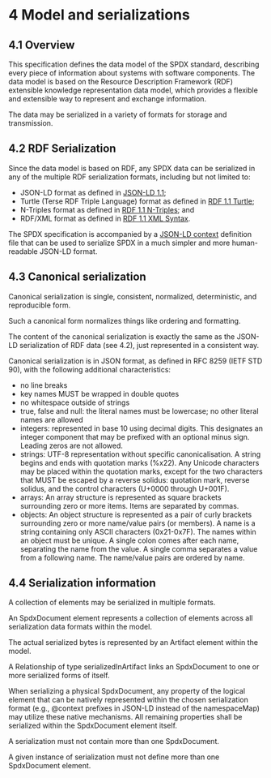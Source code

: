 # 4 Model and serializations

## 4.1 Overview

This specification defines the data model of the SPDX standard, describing every piece of information about systems with software components. The data model is based on the Resource Description Framework (RDF) extensible knowledge representation data model, which provides a flexible and extensible way to represent and exchange information.

The data may be serialized in a variety of formats for storage and transmission.

## 4.2 RDF Serialization

Since the data model is based on RDF, any SPDX data can be serialized in any of the multiple RDF serialization formats, including but not limited to:

- JSON-LD format as defined in [JSON-LD 1.1](https://www.w3.org/TR/json-ld11/);
- Turtle (Terse RDF Triple Language) format as defined in [RDF 1.1 Turtle](https://www.w3.org/TR/turtle/);
- N-Triples format as defined in [RDF 1.1 N-Triples](https://www.w3.org/TR/n-triples/); and
- RDF/XML format as defined in [RDF 1.1 XML Syntax](https://www.w3.org/TR/rdf-syntax-grammar/).

The SPDX specification is accompanied by a [JSON-LD context](https://www.w3.org/TR/json-ld11/#the-context) definition file that can be used to serialize SPDX in a much simpler and more human-readable JSON-LD format.

## 4.3 Canonical serialization

Canonical serialization is single, consistent, normalized, deterministic, and reproducible form.

Such a canonical form normalizes things like ordering and formatting.

The content of the canonical serialization is exactly the same as the JSON-LD serialization of RDF data (see 4.2), just represented in a consistent way.

Canonical serialization is in JSON format, as defined in RFC 8259 (IETF STD 90), with the following additional characteristics:

- no line breaks
- key names MUST be wrapped in double quotes
- no whitespace outside of strings
- true, false and null: the literal names must be lowercase; no other literal names are allowed
- integers: represented in base 10 using decimal digits. This designates an integer component that may be prefixed with an optional minus sign. Leading zeros are not allowed.
- strings: UTF-8 representation without specific canonicalisation. A string begins and ends with quotation marks (%x22). Any Unicode characters may be placed within the quotation marks, except for the two characters that MUST be escaped by a reverse solidus: quotation mark, reverse solidus, and the control characters (U+0000 through U+001F).
- arrays: An array structure is represented as square brackets surrounding zero or more items. Items are separated by commas.
- objects: An object structure is represented as a pair of curly brackets surrounding zero or more name/value pairs (or members). A name is a string containing only ASCII characters (0x21-0x7F). The names within an object must be unique. A single colon comes after each name, separating the name from the value. A single comma separates a value from a following name. The name/value pairs are ordered by name.

## 4.4 Serialization information

A collection of elements may be serialized in multiple formats.

An SpdxDocument element represents a collection of
elements across all serialization data formats within the model.

The actual serialized bytes is represented by an Artifact element within the
model.

A Relationship of type serializedInArtifact links an SpdxDocument to one or
more serialized forms of itself.

When serializing a physical SpdxDocument, any property of the logical element
that can be natively represented within the chosen serialization format
(e.g., @context prefixes in JSON-LD instead of the namespaceMap) may utilize
these native mechanisms. All remaining properties shall be serialized within
the SpdxDocument element itself.

A serialization must not contain more than one SpdxDocument.

A given instance of serialization must not define more than one SpdxDocument
element.
